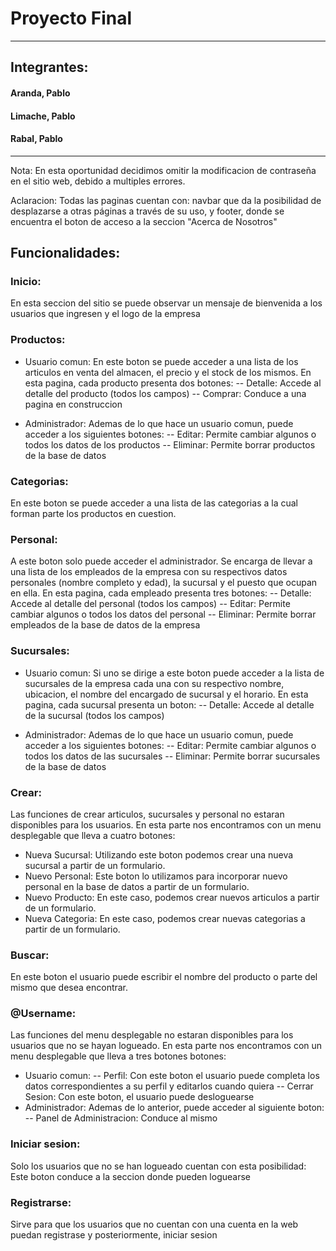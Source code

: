 # Proyecto Final
---
## Integrantes:
#### Aranda, Pablo
#### Limache, Pablo
#### Rabal, Pablo
---
Nota: En esta oportunidad decidimos omitir la modificacion de contraseña en el sitio web, debido a multiples errores.

Aclaracion: Todas las paginas cuentan con: navbar que da la posibilidad de desplazarse a otras páginas a través de su uso, y footer, donde se encuentra el boton de acceso a la seccion "Acerca de Nosotros"

## Funcionalidades:

### Inicio:

En esta seccion del sitio se puede observar un mensaje de bienvenida a los usuarios que ingresen y el logo de la empresa

### Productos:

- Usuario comun: En este boton se puede acceder a una lista de los articulos en venta del almacen, el precio y el stock de los mismos. En esta pagina, cada producto presenta dos botones:
-- Detalle: Accede al detalle del producto (todos los campos)
-- Comprar: Conduce a una pagina en construccion

- Administrador: Ademas de lo que hace un usuario comun, puede acceder a los siguientes botones:
-- Editar: Permite cambiar algunos o todos los datos de los productos
-- Eliminar: Permite borrar productos de la base de datos

### Categorias:

En este boton se puede acceder a una lista de las categorias a la cual forman parte los productos en cuestion.

### Personal:

A este boton solo puede acceder el administrador. Se encarga de llevar a una lista de los empleados de la empresa con su respectivos datos personales (nombre completo y edad), la sucursal y el puesto que ocupan en ella.  En esta pagina, cada empleado presenta tres botones:
-- Detalle: Accede al detalle del personal (todos los campos)
-- Editar: Permite cambiar algunos o todos los datos del personal
-- Eliminar: Permite borrar empleados de la base de datos de la empresa

### Sucursales:

- Usuario comun: Si uno se dirige a este boton puede acceder a la lista de sucursales de la empresa cada una con su respectivo nombre, ubicacion, el nombre del encargado de sucursal y el horario. En esta pagina, cada sucursal presenta un boton:
-- Detalle: Accede al detalle de la sucursal (todos los campos)

- Administrador: Ademas de lo que hace un usuario comun, puede acceder a los siguientes botones:
-- Editar: Permite cambiar algunos o todos los datos de las sucursales
-- Eliminar: Permite borrar sucursales de la base de datos

### Crear:

Las funciones de crear articulos, sucursales y personal no estaran disponibles para los usuarios. En esta parte nos encontramos con un menu desplegable que lleva a cuatro botones:
- Nueva Sucursal: Utilizando este boton podemos crear una nueva sucursal a partir de un formulario.
- Nuevo Personal: Este boton lo utilizamos para incorporar nuevo personal en la base de datos a partir de un formulario. 
- Nuevo Producto: En este caso, podemos crear nuevos articulos a partir de un formulario. 
- Nueva Categoria: En este caso, podemos crear nuevas categorias a partir de un formulario.

### Buscar:

En este boton el usuario puede escribir el nombre del producto o parte del mismo que desea encontrar.

### @Username:

Las funciones del menu desplegable no estaran disponibles para los usuarios que no se hayan logueado. En esta parte nos encontramos con un menu desplegable que lleva a tres botones botones:

- Usuario comun: 
-- Perfil: Con este boton el usuario puede completa los datos correspondientes a su perfil y editarlos cuando quiera
-- Cerrar Sesion: Con este boton, el usuario puede desloguearse
- Administrador: Ademas de lo anterior, puede acceder al siguiente boton:
-- Panel de Administracion: Conduce al mismo

### Iniciar sesion:

Solo los usuarios que no se han logueado cuentan con esta posibilidad: Este boton conduce a la seccion donde pueden loguearse

### Registrarse:

Sirve para que los usuarios que no cuentan con una cuenta en la web puedan registrase y posteriormente, iniciar sesion

